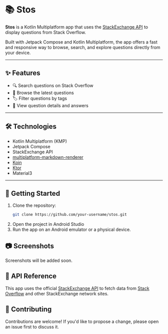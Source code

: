 # 📚 Stos

**Stos** is a Kotlin Multiplatform app that uses the [StackExchange API](https://api.stackexchange.com/) to display questions from Stack Overflow.

Built with Jetpack Compose and Kotlin Multiplatform, the app offers a fast and responsive way to browse, search, and explore questions directly from your device.

---

## ✨ Features

- 🔍 Search questions on Stack Overflow
- 🧵 Browse the latest questions
- 🏷️ Filter questions by tags
- 📖 View question details and answers

---

## 🛠️ Technologies

- Kotlin Multiplatform (KMP)
- Jetpack Compose
- StackExchange API
- [multiplatform-markdown-renderer](https://github.com/mikepenz/multiplatform-markdown-renderer)
- [Koin](https://insert-koin.io/)
- [Ktor](https://ktor.io/)
- Material3
---

## 🚀 Getting Started

1. Clone the repository:
   ```bash
   git clone https://github.com/your-username/stos.git
2. Open the project in Android Studio
3. Run the app on an Android emulator or a physical device.

## 📷 Screenshots
Screenshots will be added soon.

## 🔗 API Reference
This app uses the official [StackExchange API](https://api.stackexchange.com/) to fetch data from [Stack Overflow](https://stackoverflow.com/questions) and other StackExchange network sites.

## 🤝 Contributing
Contributions are welcome!
If you'd like to propose a change, please open an issue first to discuss it.